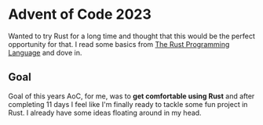 # Advent of Code 2023
Wanted to try Rust for a long time and thought that this would be the perfect opportunity for that.
I read some basics from [The Rust Programming Language](https://doc.rust-lang.org/book/title-page.html) and dove in.

## Goal
Goal of this years AoC, for me, was to **get comfortable using Rust** and after completing 11 days I feel like I'm finally ready to tackle some fun project in Rust. I already have some ideas floating around in my head.
